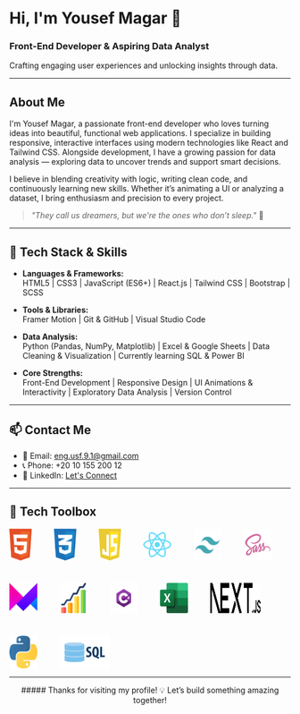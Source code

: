 # Hi, I'm Yousef Magar 👋

### Front-End Developer & Aspiring Data Analyst  
Crafting engaging user experiences and unlocking insights through data.

---

## About Me

I'm Yousef Magar, a passionate front-end developer who loves turning ideas into beautiful, functional web applications. I specialize in building responsive, interactive interfaces using modern technologies like React and Tailwind CSS. Alongside development, I have a growing passion for data analysis — exploring data to uncover trends and support smart decisions.

I believe in blending creativity with logic, writing clean code, and continuously learning new skills. Whether it’s animating a UI or analyzing a dataset, I bring enthusiasm and precision to every project.

> _"They call us dreamers, but we're the ones who don’t sleep."_ 🌙

---

## 🧰 Tech Stack & Skills

- **Languages & Frameworks:**  
  HTML5 | CSS3 | JavaScript (ES6+) | React.js | Tailwind CSS | Bootstrap | SCSS

- **Tools & Libraries:**  
  Framer Motion | Git & GitHub | Visual Studio Code

- **Data Analysis:**  
  Python (Pandas, NumPy, Matplotlib) | Excel & Google Sheets | Data Cleaning & Visualization | Currently learning SQL & Power BI

- **Core Strengths:**  
  Front-End Development | Responsive Design | UI Animations & Interactivity | Exploratory Data Analysis | Version Control

---

## 📫 Contact Me

- 📧 Email: eng.usf.9.1@gmail.com  
- 📞 Phone: +20 10 155 200 12  
- 🔗 LinkedIn: [Let's Connect](https://linkedin.com/in/yourprofile)

---

## 🧰 Tech Toolbox

<div justify-content: center style="display: flex; flex-wrap: wrap; gap: 40px; width: 100%;">

  <img src="./html-1.svg" alt="HTML5" title="HTML5" width="40px"  />
  <img src="./css-3.svg" alt="CSS3" title="CSS3" width="40px"/>
  <img src="./javascript-1.svg" alt="JavaScript" title="JavaScript" width="40px"  />
  <img src="./react-2.svg" alt="React" title="React" width="50px " />
  <img src="./tailwind-svgrepo-com.svg" alt="Tailwind CSS" title="Tailwind CSS" width="50px/>
  <img src="./bootstrap-svgrepo-com.svg" alt="Bootstrap" title="Bootstrap" width="50px"/>
  <img src="./sass_logo_sass_icon.png" alt="SCSS/SASS" title="SCSS/SASS" width="50px" />
  <img src="./Framer-Motion.png" alt="Framer Motion" title="Framer Motion" width="50px" />
  <img src="./stas.png" alt="Statistics" title="Statistics" width="50px"/>
  <img src="./Csharp_Logo.png" alt="C#" title="C#" width="50px"/>
  <img src="./Microsoft_Office.png" alt="Microsoft Excel" title="Microsoft Excel" width="50px" />
  <img src="./Next.js.png" alt="Next.js" title="Next.js" width="90px"  />
  <img src="./python.png" alt="Python" title="Python" width="50px"  />
  <img src="./sql.webp" alt="SQL" title="SQL" width="90px" />

</div>

---
<div align="center">
##### Thanks for visiting my profile!  💡 Let’s build something amazing together!
</div>

